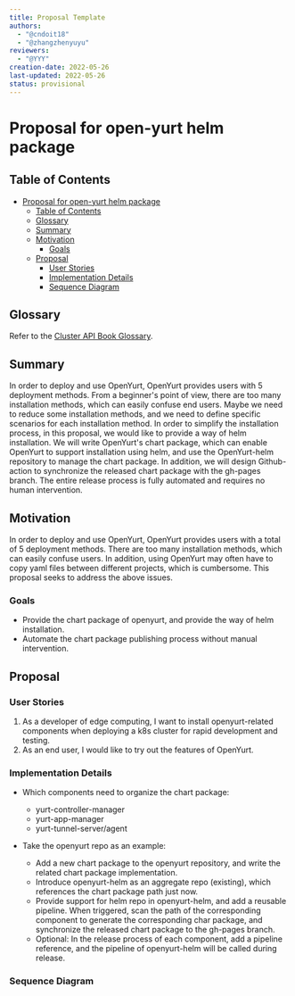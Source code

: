 ```yaml
---
title: Proposal Template
authors:
  - "@cndoit18"
  - "@zhangzhenyuyu"
reviewers:
  - "@YYY"
creation-date: 2022-05-26
last-updated: 2022-05-26
status: provisional
---
```


# Proposal for open-yurt helm package

## Table of Contents


- [Proposal for open-yurt helm package](#title)
  - [Table of Contents](#table-of-contents)
  - [Glossary](#glossary)
  - [Summary](#summary)
  - [Motivation](#motivation)
    - [Goals](#goals)
  - [Proposal](#proposal)
    - [User Stories](#user-stories)
    - [Implementation Details](#implementation-details)
    - [Sequence Diagram](#sequence-diagram)


## Glossary

Refer to the [Cluster API Book Glossary](https://cluster-api.sigs.k8s.io/reference/glossary.html).

## Summary

In order to deploy and use OpenYurt, OpenYurt provides users with 5 deployment methods. From a beginner's point of view, there are too many installation methods, which can easily confuse end users. Maybe we need to reduce some installation methods, and we need to define specific scenarios for each installation method.
In order to simplify the installation process, in this proposal, we would like to provide a way of helm installation. We will write OpenYurt's chart package, which can enable OpenYurt to support installation using helm, and use the OpenYurt-helm repository to manage the chart package. In addition, we will design Github-action to synchronize the released chart package with the gh-pages branch. The entire release process is fully automated and requires no human intervention.

## Motivation

In order to deploy and use OpenYurt, OpenYurt provides users with a total of 5 deployment methods. There are too many installation methods, which can easily confuse users. In addition, using OpenYurt may often have to copy yaml files between different projects, which is cumbersome. This proposal seeks to address the above issues.

### Goals

- Provide the chart package of openyurt, and provide the way of helm installation.
- Automate the chart package publishing process without manual intervention.

## Proposal

### User Stories

1. As a developer of edge computing, I want to install openyurt-related components when deploying a k8s cluster for rapid development and testing.
2. As an end user, I would like to try out the features of OpenYurt.

### Implementation Details

- Which components need to organize the chart package:
    - yurt-controller-manager
    - yurt-app-manager
    - yurt-tunnel-server/agent

- Take the openyurt repo as an example:
    - Add a new chart package to the openyurt repository, and write the related chart package implementation.
    - Introduce openyurt-helm as an aggregate repo (existing), which references the chart package path just now.
    - Provide support for helm repo in openyurt-helm, and add a reusable pipeline. When triggered, scan the path of the corresponding component to generate the corresponding char package, and synchronize the released chart package to the gh-pages branch.
    - Optional: In the release process of each component, add a pipeline reference, and the pipeline of openyurt-helm will be called during release.

### Sequence Diagram
